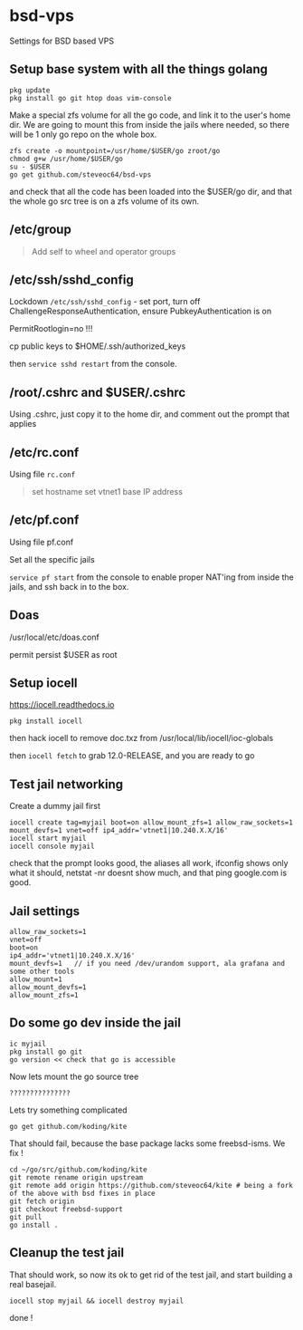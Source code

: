 # bsd-vps
Settings for BSD based VPS

## Setup base system with all the things golang

```
pkg update
pkg install go git htop doas vim-console
```

Make a special zfs volume for all the go code, and link it to the user's home dir. We are going to
mount this from inside the jails where needed, so there will be 1 only go repo on the whole box.

```
zfs create -o mountpoint=/usr/home/$USER/go zroot/go
chmod g+w /usr/home/$USER/go
su - $USER
go get github.com/steveoc64/bsd-vps
```

and check that all the code has been loaded into the $USER/go dir, and that the whole go src tree 
is on a zfs volume of its own.

## /etc/group

> Add self to wheel and operator groups

## /etc/ssh/sshd_config

Lockdown `/etc/ssh/sshd_config` - set port, turn off ChallengeResponseAuthentication, ensure PubkeyAuthentication is on

PermitRootlogin=no !!!

cp public keys to $HOME/.ssh/authorized_keys

then `service sshd restart` from the console.

## /root/.cshrc and $USER/.cshrc

Using .cshrc, just copy it to the home dir, and comment out the prompt that applies

## /etc/rc.conf

Using file `rc.conf` 

> set hostname
> set vtnet1 base IP address

## /etc/pf.conf

Using file pf.conf

Set all the specific jails

`service pf start` from the console to enable proper NAT'ing from inside the jails, and ssh back in to the box.

## Doas

/usr/local/etc/doas.conf

permit persist $USER as root

## Setup iocell

https://iocell.readthedocs.io

`pkg install iocell`

then hack iocell to remove doc.txz from /usr/local/lib/iocell/ioc-globals

then `iocell fetch` to grab 12.0-RELEASE, and you are ready to go

## Test jail networking

Create a dummy jail first

```
iocell create tag=myjail boot=on allow_mount_zfs=1 allow_raw_sockets=1 mount_devfs=1 vnet=off ip4_addr='vtnet1|10.240.X.X/16'
iocell start myjail
iocell console myjail 
```

check that the prompt looks good, the aliases all work, ifconfig shows only what it should, netstat -nr doesnt show much, and that ping google.com is good.

## Jail settings

```
allow_raw_sockets=1
vnet=off
boot=on
ip4_addr='vtnet1|10.240.X.X/16'
mount_devfs=1   // if you need /dev/urandom support, ala grafana and some other tools
allow_mount=1
allow_mount_devfs=1
allow_mount_zfs=1
```

## Do some go dev inside the jail

```
ic myjail
pkg install go git
go version << check that go is accessible
```

Now lets mount the go source tree

```
???????????????
```

Lets try something complicated
```
go get github.com/koding/kite
```

That should fail, because the base package lacks some freebsd-isms. We fix !

```
cd ~/go/src/github.com/koding/kite
git remote rename origin upstream
git remote add origin https://github.com/steveoc64/kite # being a fork of the above with bsd fixes in place
git fetch origin
git checkout freebsd-support
git pull
go install .
```

## Cleanup the test jail

That should work, so now its ok to get rid of the test jail, and start building a real basejail.

`iocell stop myjail && iocell destroy myjail`

done !

